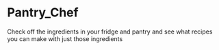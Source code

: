 # Pantry_Chef
Check off the ingredients in your fridge and pantry and see what recipes you can make with just those ingredients


<!-- ROUTES -->

<!-- 
Homepage route: GET route, check ingredients
results route: click 'find recipes' GET route to results... list of 10 recipes
recipe route: GET route to specific recipe
recipe route: POST route/ event listener on a favorite button to save recipe in server memory
    else ask to sign in/up.
user route: GET route from event listener on login button to member page with list of favorite recipes (or 404).
-->